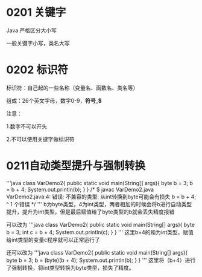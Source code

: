 # 0201 关键字
Java 严格区分大小写

一般关键字小写，类名大写
# 0202 标识符
标识符：自己起的一些名称（变量名、函数名、类名等）

组成：26个英文字母，数字0-9，**符号_$**

注意：

1.数字不可以开头

2.不可以使用关键字做标识符
# 0211自动类型提升与强制转换
'''java
class VarDemo2{
    public static void main(String[] args){
        byte b = 3;
        b = b + 4;
        System.out.println(b);
    }
}
/*
$ javac VarDemo2.java 
VarDemo2.java:4: 错误: 不兼容的类型: 从int转换到byte可能会有损失
        b = b + 4;
              ^
1 个错误
*/
'''
b为byte类型，4为int类型，两者相加的时候会将b进行自动类型提升，提升为int类型，但是最后赋值给了byte类型的b就会丢失精度报错

可以改为
'''java
class VarDemo2{
    public static void main(String[] args){
        byte b = 3;
        int c = b + 4;
        System.out.println(c);
    }
}
'''
这里b+4的和为int类型，赋值给int类型的变量c程序就可以正常运行了

还可以改为
'''java
class VarDemo2{
    public static void main(String[] args){
        byte b = 3;
        b = (byte)(b + 4);
        System.out.println(b);
    }
}
'''
这里将（b+4）进行了强制转换，将int类型转换为byte类型，损失了精度。